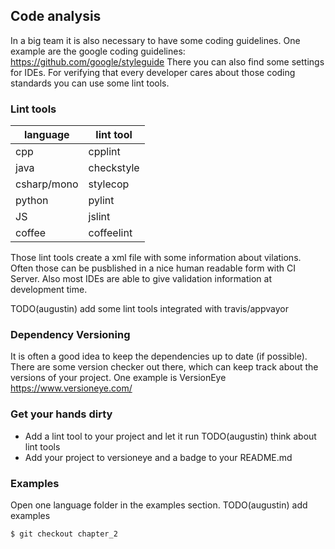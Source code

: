## Code analysis

In a big team it is also necessary to have some coding guidelines. One example are the google coding guidelines:
https://github.com/google/styleguide
There you can also find some settings for IDEs. For verifying that every developer cares about those coding standards you can use some lint tools.

### Lint tools

| language    | lint tool  |
|-------------|------------|
| cpp         | cpplint    |
| java        | checkstyle |
| csharp/mono | stylecop   |
| python      | pylint     |
| JS		  | jslint     |
| coffee      | coffeelint |

Those lint tools create a xml file with some information about vilations. Often those can be pusblished in a nice human readable form with CI Server. Also most IDEs are able to give validation information at development time.

TODO(augustin) add some lint tools integrated with travis/appvayor

### Dependency Versioning

It is often a good idea to keep the dependencies up to date (if possible). There are some version checker out there, which can keep track about the versions of your project. One example is VersionEye
https://www.versioneye.com/

### Get your hands dirty

- Add a lint tool to your project and let it run TODO(augustin) think about lint tools
- Add your project to versioneye and a badge to your README.md


### Examples

Open one language folder in the examples section.
TODO(augustin) add examples

	$ git checkout chapter_2







